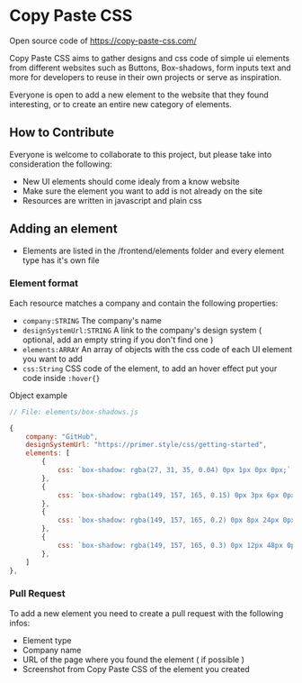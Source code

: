 # Copy Paste CSS

Open source code of https://copy-paste-css.com/ 

Copy Paste CSS aims to gather designs and css code of simple ui elements from different websites such as Buttons, Box-shadows, form inputs text and more for developers to reuse in their own projects or serve as inspiration.

Everyone is open to add a new element to the website that they found interesting, or to create an entire new category of elements.

## How to Contribute

Everyone is welcome to collaborate to this project, but please take into consideration the following:

- New UI elements should come idealy from a know website
- Make sure the element you want to add is not already on the site
- Resources are written in javascript and plain css

## Adding an element

- Elements are listed in the /frontend/elements folder and every element type has it's own file

### Element format

Each resource matches a company and contain the following properties:
- `company:STRING` The company's name
- `designSystemUrl:STRING` A link to the company's design system ( optional, add an empty string if you don't find one )
- `elements:ARRAY` An array of objects with the css code of each UI element you want to add
- `css:String` CSS code of the element, to add an hover effect  put your code inside `:hover{}`


Object example

```javascript
// File: elements/box-shadows.js

{
    company: "GitHub",
    designSystemUrl: "https://primer.style/css/getting-started",
    elements: [
        {
            css: `box-shadow: rgba(27, 31, 35, 0.04) 0px 1px 0px 0px;`
        },
        {
            css: `box-shadow: rgba(149, 157, 165, 0.15) 0px 3px 6px 0px`
        },
        {
            css: `box-shadow: rgba(149, 157, 165, 0.2) 0px 8px 24px 0px`
        },
        {
            css: `box-shadow: rgba(149, 157, 165, 0.3) 0px 12px 48px 0px`
        },
    ]
},
```

### Pull Request
To add a new element you need to create a pull request with the following infos:

- Element type
- Company name
- URL of the page where you found the element ( if possible )
- Screenshot from Copy Paste CSS of the element you created 